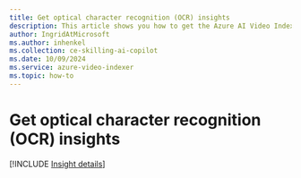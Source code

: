 ```yaml
---
title: Get optical character recognition (OCR) insights
description: This article shows you how to get the Azure AI Video Indexer optical character recogniztion (OCR) insights.
author: IngridAtMicrosoft
ms.author: inhenkel
ms.collection: ce-skilling-ai-copilot
ms.date: 10/09/2024
ms.service: azure-video-indexer
ms.topic: how-to
---
```


# Get optical character recognition (OCR) insights

[!INCLUDE [Insight details](./includes/ocr.md)]

